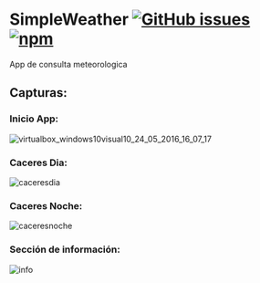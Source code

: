 # SimpleWeather [![GitHub issues](https://img.shields.io/github/issues/mcmiguelac/SimpleWeather.svg)](https://github.com/mcmiguelac/SimpleWeather/issues) [![npm](https://img.shields.io/badge/version-v1.0-blue.svg)](https://github.com/mcmiguelac/SimpleWeather/releases)

App de consulta meteorologica

## Capturas:

### Inicio App:
![virtualbox_windows10visual10_24_05_2016_16_07_17](https://cloud.githubusercontent.com/assets/7512450/15506972/f03fc6f4-21c9-11e6-969b-06d5b444fa90.png)

### Caceres Dia:
![caceresdia](https://cloud.githubusercontent.com/assets/7512450/15299211/b35f39f8-1ba3-11e6-9385-fd287c7deedb.png)

### Caceres Noche:
![caceresnoche](https://cloud.githubusercontent.com/assets/7512450/15299234/cbc3ce8c-1ba3-11e6-833e-2a77487f6236.png)

### Sección de información:
![info](https://cloud.githubusercontent.com/assets/7512450/15507075/5c96f340-21ca-11e6-98c8-5b7e99b453d1.png)
